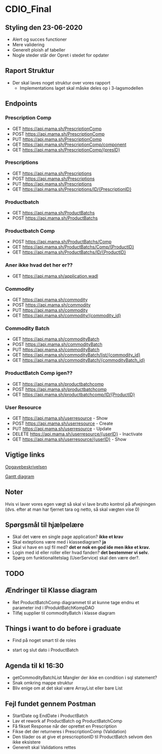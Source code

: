 # CDIO_Final
## Styling den 23-06-2020
* Alert og succes functioner
* Mere validering
* Generelt ploish af tabeller
* Nogle steder står der Opret i stedet for opdater
## Raport Struktur
* Der skal laves noget struktur over vores rapport
    * Implementations laget skal måske deles op i 3-lagsmodellen
## Endpoints
### Prescription Comp
* GET     https://api.mama.sh/PrescriptionComp
* POST    https://api.mama.sh/PrescriptionComp
* PUT     https://api.mama.sh/PrescriptionComp
* GET     https://api.mama.sh/PrescriptionComp/component
* GET     https://api.mama.sh/PrescriptionComp/{presID}
### Prescriptions
* GET     https://api.mama.sh/Prescriptions
* POST    https://api.mama.sh/Prescriptions
* PUT     https://api.mama.sh/Prescriptions
* GET     https://api.mama.sh/Prescriptions/ID/{PrescriptionID}
### Productbatch
* GET     https://api.mama.sh/ProductBatchs
* POST    https://api.mama.sh/ProductBatchs
### Productbatch Comp
* POST    https://api.mama.sh/ProductBatchs/Comp
* GET     https://api.mama.sh/ProductBatchs/Comp/{ProductID}
* GET     https://api.mama.sh/ProductBatchs/ID/{ProductID}
### Aner ikke hvad det her er??
* GET     https://api.mama.sh/application.wadl
### Commodity
* GET     https://api.mama.sh/commodity
* POST    https://api.mama.sh/commodity
* PUT     https://api.mama.sh/commodity
* GET     https://api.mama.sh/commodity/{commodity_id}
### Commodity Batch
* GET     https://api.mama.sh/commodityBatch
* POST    https://api.mama.sh/commodityBatch
* PUT     https://api.mama.sh/commodityBatch
* GET     https://api.mama.sh/commodityBatch/list/{commodity_id}
* GET     https://api.mama.sh/commodityBatch/{commodityBatch_id}
### ProductBatch Comp igen??
* GET     https://api.mama.sh/productbatchcomp
* POST    https://api.mama.sh/productbatchcomp
* GET     https://api.mama.sh/productbatchcomp/ID/{ProductID}
### User Resource
* GET     https://api.mama.sh/userresource - Show
* POST    https://api.mama.sh/userresource - Create
* PUT     https://api.mama.sh/userresource - Update
* DELETE  https://api.mama.sh/userresource/{userID} - Inactivate
* GET     https://api.mama.sh/userresource/{userID} - Show


## Vigtige links
[Opgavebeskrivelsen](https://docs.google.com/document/d/1QrAzcQmpb-4YLtxR1y-2_UD1ep6b3zqIt3s0HpE95iM/edit)

[Gantt diagram](https://docs.google.com/spreadsheets/d/1CNBKCBNwR9ypWmpiL89Cq-r3YfgAK80_uBcye_2FB7k/edit?fbclid=IwAR1zHT7rFR00NNegIhTMGHC9Neyvlbj9UqFP4hxhQvGWHG5SgxCR0BYLT04#gid=0)

## Noter
Hvis vi laver vores egen vægt så skal vi lave brutto kontrol på afvejningen (dvs. efter at man har fjernet tara og netto, så skal vægten vise 0)

## Spørgsmål til hjælpelære
- Skal det være en single page application?
    __ikke et krav__
- Skal exteptions være med i klassediagram?
    __ja__
- Skal vi have en sql fil med?
    __det er nok en god ide men ikke et krav.__
- Login med id eller roller eller hvad fanden?
    __det bestemmer vi selv.__
- Spørg om funktionalitetslag (UserService) skal den være der?.


## TODO

## Ændringer til Klasse diagram

- Ret ProductBatchComp diagrammet til at kunne tage endnu et parameter ind i IProduktBatchKompDAO 
- Tilføj supplier til commodityBatch i klasse diagram

## Things i want to do before i graduate
- Find på noget smart til de roles

- start og slut dato i ProductBatch

## Agenda til kl 16:30
- getCommodityBatchList Mangler der ikke en condition i sql statement?
- Snak omkring mappe struktur
- Bliv enige om at det skal være ArrayList eller bare List

## Fejl fundet gennem Postman
- StartDate og EndDate i ProductBatch
- Lav et rework af ProductBatch og ProductBatchComp
- Få fikset Response når der oprettet en Prescription
- Fikse det der returneres i PrescriptionComp (Validation) 
- Den tilader os at give et prescrioptionID til ProductBatch selvom den ikke eksistere
- Generelt skal Validations rettes
